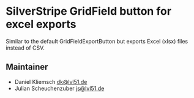 # SilverStripe GridField button for excel exports

Similar to the default GridFieldExportButton but exports Excel (xlsx) files instead of CSV. 

## Maintainer
- Daniel Kliemsch <dk@lvl51.de>
- Julian Scheuchenzuber <js@lvl51.de>